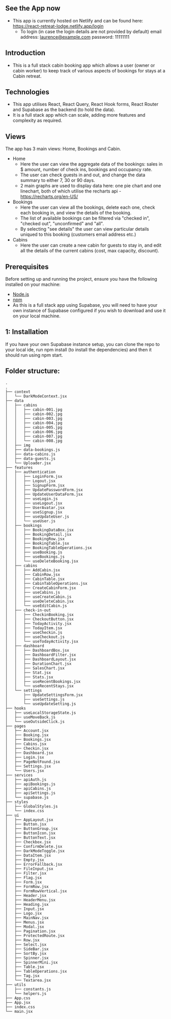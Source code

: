 
## See the App now
- This app is currently hosted on Netlify and can be found here: https://react-retreat-lodge.netlify.app/login
    - To login (in case the login details are not provided by default) email address: laurence@example.com password: 11111111

## Introduction
- This is a full stack cabin booking app which allows a user (owner or cabin worker) to keep track of various aspects of bookings for stays at a Cabin retreat.
 
## Technologies
- This app utilises React, React Query, React Hook forms, React Router and Supabase as the backend (to hold the data).
- It is a full stack app which can scale, adding more features and complexity as required.

## Views
The app has 3 main views: Home, Bookings and Cabin.
 - Home
     - Here the user can view the aggregate data of the bookings: sales in $ amount, number of check ins, bookings and occupancy rate.
     - The user can check guests in and out, and change the data summary to either 7, 30 or 90 days.
     - 2 main graphs are used to display data here: one pie chart and one linechart, both of which utilise the recharts api - https://recharts.org/en-US/ 
 - Bookings
     - Here the user can view all the bookings, delete each one, check each booking in, and view the details of the booking.
     - The list of available bookings can be filtered via "checked in", "checked out", "unconfirmed" and "all".
     - By selecting "see details" the user can view particular details uniqued to this booking (customers email address etc.)
 - Cabins
     - Here the user can create a new cabin for guests to stay in, and edit all the details of the current cabins (cost, max capacity, discount).

## Prerequisites

Before setting up and running the project, ensure you have the following installed on your machine:
- [Node.js](https://nodejs.org/)
- [npm](https://www.npmjs.com/)
- As this is a full stack app using Supabase, you will need to have your own instance of Supabase configured if you wish to download and use it on your local machine.

## 1: Installation
If you have your own Supabase instance setup, you can clone the repo to your local ide, run npm install (to install the dependencies) and then it should run using npm start.

## Folder structure:
```
.
.
├── context
│   └── DarkModeContext.jsx
├── data
│   ├── cabins
│   │   ├── cabin-001.jpg
│   │   ├── cabin-002.jpg
│   │   ├── cabin-003.jpg
│   │   ├── cabin-004.jpg
│   │   ├── cabin-005.jpg
│   │   ├── cabin-006.jpg
│   │   ├── cabin-007.jpg
│   │   └── cabin-008.jpg
│   ├── img
│   ├── data-bookings.js
│   ├── data-cabins.js
│   ├── data-guests.js
│   └── Uploader.jsx
├── features
│   ├── authentication
│   │   ├── LoginForm.jsx
│   │   ├── Logout.jsx
│   │   ├── SignupForm.jsx
│   │   ├── UpdatePasswordForm.jsx
│   │   ├── UpdateUserDataForm.jsx
│   │   ├── useLogin.js
│   │   ├── useLogout.jsx
│   │   ├── UserAvatar.jsx
│   │   ├── useSignup.jsx
│   │   ├── useUpdateUser.js
│   │   └── useUser.js
│   ├── bookings
│   │   ├── BookingDataBox.jsx
│   │   ├── BookingDetail.jsx
│   │   ├── BookingRow.jsx
│   │   ├── BookingTable.jsx
│   │   ├── BookingTableOperations.jsx
│   │   ├── useBooking.js
│   │   ├── useBookings.js
│   │   └── useDeleteBooking.jsx
│   ├── cabins
│   │   ├── AddCabin.jsx
│   │   ├── CabinRow.jsx
│   │   ├── CabinTable.jsx
│   │   ├── CabinTableOperations.jsx
│   │   ├── CreateCabinForm.jsx
│   │   ├── useCabins.js
│   │   ├── useCreateCabin.js
│   │   ├── useDeleteCabin.jsx
│   │   └── useEditCabin.js
│   ├── check-in-out
│   │   ├── CheckinBooking.jsx
│   │   ├── CheckoutButton.jsx
│   │   ├── TodayActivity.jsx
│   │   ├── TodayItem.jsx
│   │   ├── useCheckin.js
│   │   ├── useCheckout.js
│   │   └── useTodayActivity.jsx
│   ├── dashboard
│   │   ├── DashboardBox.jsx
│   │   ├── DashboardFilter.jsx
│   │   ├── DashboardLayout.jsx
│   │   ├── DurationChart.jsx
│   │   ├── SalesChart.jsx
│   │   ├── Stat.jsx
│   │   ├── Stats.jsx
│   │   ├── useRecentBookings.jsx
│   │   └── useRecentStays.jsx
│   └── settings
│       ├── UpdateSettingsForm.jsx
│       ├── useSettings.js
│       └── useUpdateSetting.js
├── hooks
│   ├── useLocalStorageState.js
│   ├── useMoveBack.js
│   └── useOutsideClick.js
├── pages
│   ├── Account.jsx
│   ├── Booking.jsx
│   ├── Bookings.jsx
│   ├── Cabins.jsx
│   ├── Checkin.jsx
│   ├── Dashboard.jsx
│   ├── Login.jsx
│   ├── PageNotFound.jsx
│   ├── Settings.jsx
│   └── Users.jsx
├── services
│   ├── apiAuth.js
│   ├── apiBookings.js
│   ├── apiCabins.js
│   ├── apiSettings.js
│   └── supabase.js
├── styles
│   ├── GlobalStyles.js
│   └── index.css
├── ui
│   ├── AppLayout.jsx
│   ├── Button.jsx
│   ├── ButtonGroup.jsx
│   ├── ButtonIcon.jsx
│   ├── ButtonText.jsx
│   ├── Checkbox.jsx
│   ├── ConfirmDelete.jsx
│   ├── DarkModeToggle.jsx
│   ├── DataItem.jsx
│   ├── Empty.jsx
│   ├── ErrorFallback.jsx
│   ├── FileInput.jsx
│   ├── Filter.jsx
│   ├── Flag.jsx
│   ├── Form.jsx
│   ├── FormRow.jsx
│   ├── FormRowVertical.jsx
│   ├── Header.jsx
│   ├── HeaderMenu.jsx
│   ├── Heading.jsx
│   ├── Input.jsx
│   ├── Logo.jsx
│   ├── MainNav.jsx
│   ├── Menus.jsx
│   ├── Modal.jsx
│   ├── Pagination.jsx
│   ├── ProtectedRoute.jsx
│   ├── Row.jsx
│   ├── Select.jsx
│   ├── SideBar.jsx
│   ├── SortBy.jsx
│   ├── Spinner.jsx
│   ├── SpinnerMini.jsx
│   ├── Table.jsx
│   ├── TableOperations.jsx
│   ├── Tag.jsx
│   └── Textarea.jsx
├── utils
│   ├── constants.js
│   └── helpers.js
├── App.css
├── App.jsx
├── index.css
└── main.jsx
```

